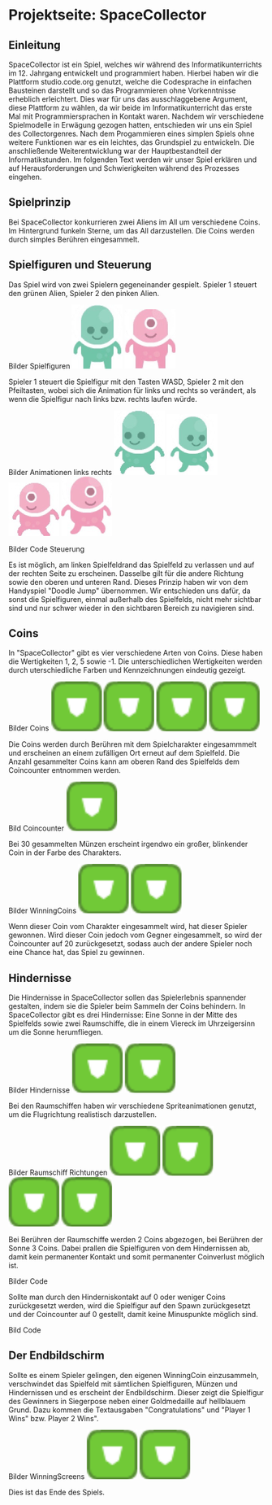 # Projektseite: SpaceCollector

## Einleitung
SpaceCollector ist ein Spiel, welches wir während des Informatikunterrichts im 12. Jahrgang entwickelt und programmiert haben. Hierbei haben wir die Plattform studio.code.org genutzt, welche die Codesprache in einfachen Bausteinen darstellt und so das Programmieren ohne Vorkenntnisse erheblich erleichtert. Dies war für uns das ausschlaggebene Argument, diese Plattform zu wählen, da wir beide im Informatikunterricht das erste Mal mit Programmiersprachen in Kontakt waren. Nachdem wir verschiedene Spielmodelle in Erwägung gezogen hatten, entschieden wir uns ein Spiel des Collectorgenres. Nach dem Progammieren eines simplen Spiels ohne weitere Funktionen war es ein leichtes, das Grundspiel zu entwickeln. Die anschließende Weiterentwicklung war der Hauptbestandteil der Informatikstunden.
Im folgenden Text werden wir unser Spiel erklären und auf Herausforderungen und Schwierigkeiten während des Prozesses eingehen.

## Spielprinzip
Bei SpaceCollector konkurrieren zwei Aliens im All um verschiedene Coins. Im Hintergrund funkeln Sterne, um das All darzustellen. Die Coins werden durch simples Berühren eingesammelt. 

## Spielfiguren und Steuerung
Das Spiel wird von zwei Spielern gegeneinander gespielt. Spieler 1 steuert den grünen Alien, Spieler 2 den pinken Alien.

Bilder Spielfiguren
<img src="https://github.com/AntoniaJohannes/Projektseite-SpaceCollector/blob/master/Player1.jpeg" alt="image" width="100">
<img src="https://github.com/AntoniaJohannes/Projektseite-SpaceCollector/blob/master/Player2.jpeg" alt="image" width="100">

Spieler 1 steuert die Spielfigur mit den Tasten WASD, Spieler 2 mit den Pfeiltasten, wobei sich die Animation für links und rechts so verändert, als wenn die Spielfigur nach links bzw. rechts laufen würde.

Bilder Animationen links rechts
<img src="https://github.com/AntoniaJohannes/Projektseite-SpaceCollector/blob/master/Player1L.jpeg" alt="image" width="100">
<img src="https://github.com/AntoniaJohannes/Projektseite-SpaceCollector/blob/master/Player1R.jpeg" alt="image" width="100">
<img src="https://github.com/AntoniaJohannes/Projektseite-SpaceCollector/blob/master/Player2L.jpeg" alt="image" width="100">
<img src="https://github.com/AntoniaJohannes/Projektseite-SpaceCollector/blob/master/Player2R.jpeg" alt="image" width="100">

Bilder Code Steuerung

Es ist möglich, am linken Spielfeldrand das Spielfeld zu verlassen und auf der rechten Seite zu erscheinen. Dasselbe gilt für die andere Richtung sowie den oberen und unteren Rand. Dieses Prinzip haben wir von dem Handyspiel "Doodle Jump" übernommen. Wir entschieden uns dafür, da sonst die Spielfiguren, einmal außerhalb des Spielfelds, nicht mehr sichtbar sind und nur schwer wieder in den sichtbaren Bereich zu navigieren sind. 

## Coins
In "SpaceCollector" gibt es vier verschiedene Arten von Coins. Diese haben die Wertigkeiten 1, 2, 5 sowie -1. Die unterschiedlichen Wertigkeiten werden durch uterschiedliche Farben und Kennzeichnungen eindeutig gezeigt.

Bilder Coins
<img src="https://github.com/BohrisNaturalisRettner/ToDo/blob/master/GreenSHield.png" alt="image" width="100">
<img src="https://github.com/BohrisNaturalisRettner/ToDo/blob/master/GreenSHield.png" alt="image" width="100">
<img src="https://github.com/BohrisNaturalisRettner/ToDo/blob/master/GreenSHield.png" alt="image" width="100">
<img src="https://github.com/BohrisNaturalisRettner/ToDo/blob/master/GreenSHield.png" alt="image" width="100">

Die Coins werden durch Berühren mit dem Spielcharakter eingesammmelt und erscheinen an einem zufälligen Ort erneut auf dem Spielfeld. Die Anzahl gesammelter Coins kann am oberen Rand des Spielfelds dem Coincounter entnommen werden.

Bild Coincounter
<img src="https://github.com/BohrisNaturalisRettner/ToDo/blob/master/GreenSHield.png" alt="image" width="100">

Bei 30 gesammelten Münzen erscheint irgendwo ein großer, blinkender Coin in der Farbe des Charakters.

Bilder WinningCoins
<img src="https://github.com/BohrisNaturalisRettner/ToDo/blob/master/GreenSHield.png" alt="image" width="100">
<img src="https://github.com/BohrisNaturalisRettner/ToDo/blob/master/GreenSHield.png" alt="image" width="100">

Wenn dieser Coin vom Charakter eingesammelt wird, hat dieser Spieler gewonnen. Wird dieser Coin jedoch vom Gegner eingesammelt, so wird der Coincounter auf 20 zurückgesetzt, sodass auch der andere Spieler noch eine Chance hat, das Spiel zu gewinnen. 

## Hindernisse
Die Hindernisse in SpaceCollector sollen das Spielerlebnis spannender gestalten, indem sie die Spieler beim Sammeln der Coins behindern. In SpaceCollector gibt es drei Hindernisse: Eine Sonne in der Mitte des Spielfelds sowie zwei Raumschiffe, die in einem Viereck im Uhrzeigersinn um die Sonne herumfliegen.

Bilder Hindernisse
<img src="https://github.com/BohrisNaturalisRettner/ToDo/blob/master/GreenSHield.png" alt="image" width="100">
<img src="https://github.com/BohrisNaturalisRettner/ToDo/blob/master/GreenSHield.png" alt="image" width="100">

Bei den Raumschiffen haben wir verschiedene Spriteanimationen genutzt, um die Flugrichtung realistisch darzustellen.

Bilder Raumschiff Richtungen
<img src="https://github.com/BohrisNaturalisRettner/ToDo/blob/master/GreenSHield.png" alt="image" width="100">
<img src="https://github.com/BohrisNaturalisRettner/ToDo/blob/master/GreenSHield.png" alt="image" width="100">
<img src="https://github.com/BohrisNaturalisRettner/ToDo/blob/master/GreenSHield.png" alt="image" width="100">
<img src="https://github.com/BohrisNaturalisRettner/ToDo/blob/master/GreenSHield.png" alt="image" width="100">

Bei Berühren der Raumschiffe werden 2 Coins abgezogen, bei Berühren der Sonne 3 Coins. Dabei prallen die Spielfiguren von dem Hindernissen ab, damit kein permanenter Kontakt und somit permanenter Coinverlust möglich ist.

Bilder Code

Sollte man durch den Hinderniskontakt auf 0 oder weniger Coins zurückgesetzt werden, wird die Spielfigur auf den Spawn zurückgesetzt und der Coincounter auf 0 gestellt, damit keine Minuspunkte möglich sind.

Bild Code



## Der Endbildschirm
Sollte es einem Spieler gelingen, den eigenen WinningCoin einzusammeln, verschwindet das Spielfeld mit sämtlichen Spielfiguren, Münzen und Hindernissen und es erscheint der Endbildschirm. Dieser zeigt die Spielfigur des Gewinners in Siegerpose neben einer Goldmedaille auf hellblauem Grund. Dazu kommen die Textausgaben "Congratulations" und "Player 1 Wins" bzw. Player 2 Wins". 

Bilder WinningScreens
<img src="https://github.com/BohrisNaturalisRettner/ToDo/blob/master/GreenSHield.png" alt="image" width="100">
<img src="https://github.com/BohrisNaturalisRettner/ToDo/blob/master/GreenSHield.png" alt="image" width="100">

Dies ist das Ende des Spiels.
